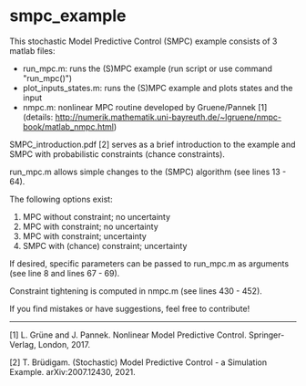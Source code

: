 # smpc_example


This stochastic Model Predictive Control (SMPC) example consists of 3 matlab files:
- run_mpc.m: runs the (S)MPC example (run script or use command "run_mpc()")
- plot_inputs_states.m: runs the (S)MPC example and plots states and the input
- nmpc.m: nonlinear MPC routine developed by Gruene/Pannek [1] (details: http://numerik.mathematik.uni-bayreuth.de/~lgruene/nmpc-book/matlab_nmpc.html)

SMPC_introduction.pdf [2] serves as a brief introduction to the example and SMPC with probabilistic constraints (chance constraints).


run_mpc.m allows simple changes to the (SMPC) algorithm (see lines 13 - 64). 

The following options exist:
1) MPC without constraint;  no uncertainty
2) MPC with constraint;  no uncertainty
3) MPC with constraint;  uncertainty
4) SMPC with (chance) constraint; uncertainty

If desired, specific parameters can be passed to run_mpc.m as arguments (see line 8 and lines 67 - 69).

Constraint tightening is computed in nmpc.m (see lines 430 - 452).


If you find mistakes or have suggestions, feel free to contribute!


---
[1] L. Grüne and J. Pannek. Nonlinear Model Predictive Control. Springer-Verlag, London, 2017.

[2] T. Brüdigam. (Stochastic) Model Predictive Control - a Simulation Example. arXiv:2007.12430, 2021.
